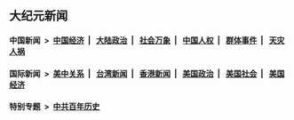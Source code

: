 ## 大纪元新闻

#### 中国新闻 &nbsp;>&nbsp; [中国经济](indexes/ncid283/README.md?02212045) &nbsp;| &nbsp; [大陆政治](indexes/ncid277/README.md?02212045) &nbsp;| &nbsp; [社会万象](indexes/ncid282/README.md?02212045) &nbsp;| &nbsp; [中国人权](indexes/ncid278/README.md?02212045) &nbsp;| &nbsp; [群体事件](indexes/ncid279/README.md?02212045) &nbsp;| &nbsp; [天灾人祸](indexes/ncid280/README.md?02212045)

#### 国际新闻 &nbsp;>&nbsp; [美中关系](indexes/nf1412576/README.md?02212045) &nbsp;| &nbsp; [台湾新闻](indexes/ncid1349361/README.md?02212045) &nbsp;| &nbsp; [香港新闻](indexes/ncid1349362/README.md?02212045) &nbsp;| &nbsp; [美国政治](indexes/ncid1078159/README.md?02212045) &nbsp;| &nbsp; [美国社会](indexes/ncid1078160/README.md?02212045) &nbsp;| &nbsp; [美国经济](indexes/ncid1078158/README.md?02212045)

#### 特别专题 &nbsp;>&nbsp; [中共百年历史](https://github.com/epoch-news/epoch-special/blob/master/README.md?02212045)  

